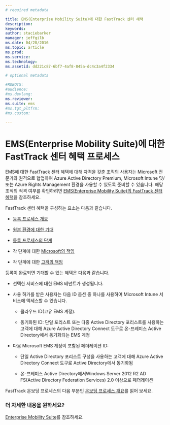 ```yaml
---
# required metadata

title: EMS(Enterprise Mobility Suite)에 대한 FastTrack 센터 혜택
description:
keywords:
author: staciebarker
manager: jeffgilb
ms.date: 04/28/2016
ms.topic: article
ms.prod:
ms.service:
ms.technology:
ms.assetid: dd221c87-6bf7-4af8-845a-dc4c3a4f2334

# optional metadata

#ROBOTS:
#audience:
#ms.devlang:
ms.reviewer: 
ms.suite: ems
#ms.tgt_pltfrm:
#ms.custom:

---
```


# EMS(Enterprise Mobility Suite)에 대한 FastTrack 센터 혜택 프로세스
EMS에 대한 FastTrack 센터 혜택에 대해 자격을 갖춘 조직의 사용자는 Microsoft 전문가와 원격으로 협업하여 Azure Active Directory Premium, Microsoft Intune 및/또는 Azure Rights Management 환경을 사용할 수 있도록 준비할 수 있습니다. 해당 조직의 적격 여부를 확인하려면 [EMS(Enterprise Mobility Suite)의 FastTrack 센터 혜택](fasttrack-center-benefit-for-enterprise-mobility-suite-ems.md)을 참조하세요.


FastTrack 센터 혜택을 구성하는 요소는 다음과 같습니다. 

-   [등록 프로세스 개요](fasttrack-center-benefit-process-for-ems-overview.md)

-   [원본 환경에 대한 기대](fasttrack-center-benefit-process-for-ems-environment-expectations.md)

-   [등록 프로세스의 단계](fasttrack-center-benefit-process-for-ems-phases.md)

-   각 단계에 대한 [Microsoft의 책임](fasttrack-center-benefit-process-for-ems-microsoft-responsibilities.md)

-   각 단계에 대한 [고객의 책임](fasttrack-center-benefit-process-for-ems-your-responsibilities.md)

등록이 완료되면 기대할 수 있는 혜택은 다음과 같습니다.

-   선택한 서비스에 대한 EMS 테넌트가 생성됩니다.

-   사용 허가를 받은 사용자는 다음 ID 옵션 중 하나를 사용하여 Microsoft Intune 서비스에 액세스할 수 있습니다.

    -   클라우드 ID(고유 EMS 계정).

    -   동기화된 ID: 단일 포리스트 또는 다중 Active Directory 포리스트를 사용하는 고객에 대해 Azure Active Directory Connect 도구로 온-프레미스 Active Directory에서 동기화되는 EMS 계정

-   다음 Microsoft EMS 계정이 포함된 페더레이션 ID:

    -   단일 Active Directory 포리스트 구성을 사용하는 고객에 대해 Azure Active Directory Connect 도구로 Active Directory에서 동기화됨

    -   온-프레미스 Active Directory에서Windows Server 2012 R2 AD FS(Active Directory Federation Services) 2.0 이상으로 페더레이션

FastTrack 온보딩 프로세스의 다음 부분인 [온보딩 프로세스 개요](fasttrack-center-benefit-process-for-ems-overview.md)를 읽어 보세요.

### 더 자세한 내용을 원하세요?
[Enterprise Mobility Suite](https://www.microsoft.com/en-us/server-cloud/enterprise-mobility/overview.aspx)를 참조하세요.



<!--HONumber=Jun16_HO1-->


